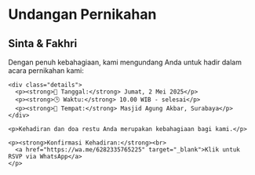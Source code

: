<!DOCTYPE html>
<html lang="id">
<head>
  <meta charset="UTF-8" />
  <meta name="viewport" content="width=device-width, initial-scale=1.0" />
  <title>Undangan Pernikahan - Sinta & Fakhri</title>
  <link rel="stylesheet" href="style.css" />
</head>
<body>
  <div class="card">
    <h1>Undangan Pernikahan</h1>
    <h2>Sinta & Fakhri</h2>
    <p>Dengan penuh kebahagiaan, kami mengundang Anda untuk hadir dalam acara pernikahan kami:</p>
    
    <div class="details">
      <p><strong>📅 Tanggal:</strong> Jumat, 2 Mei 2025</p>
      <p><strong>🕒 Waktu:</strong> 10.00 WIB - selesai</p>
      <p><strong>📍 Tempat:</strong> Masjid Agung Akbar, Surabaya</p>
    </div>
    
    <p>Kehadiran dan doa restu Anda merupakan kebahagiaan bagi kami.</p>
    
    <p><strong>Konfirmasi Kehadiran:</strong><br>
      <a href="https://wa.me/6282335765225" target="_blank">Klik untuk RSVP via WhatsApp</a>
    </p>
  </div>
</body>
</html>

